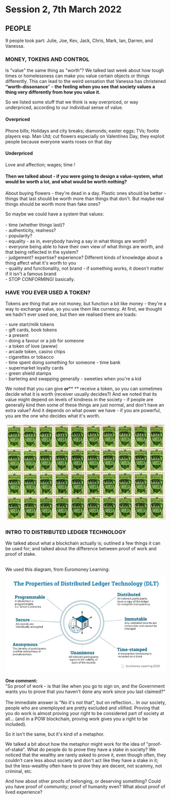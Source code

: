# Session 2, 7th March 2022

## **PEOPLE**

9 people took part: Julie, Joe, Kev, Jack, Chris, Mark, Ian, Darren, and Vanessa.

### MONEY, TOKENS AND CONTROL

Is "value" the same thing as "worth"? We talked last week about how tough times or homelessness can make you value certain objects or things differently. This can lead to the weird sensation that Vanessa has christened **“worth-dissonance**” – **the feeling when you see that society values a thing very differently from how you value it.**&#x20;

So we listed some stuff that we think is way overpriced, or way underpriced, according to our individual sense of value.&#x20;

#### Overpriced

Phone bills; Holidays and city breaks; diamonds; easter eggs; TVs; footie players esp. Man Utd; cut flowers especially on Valentines Day, they exploit people because everyone wants roses on that day

#### Underpriced

Love and affection; wages; time !

#### Then we talked about - if you were going to design a value-system, what would be worth a lot, and what would be worth nothing?

About buying flowers - they're dead in a day. Plastic ones should be better - things that last should be worth more than things that don't. But maybe real things should be worth more than fake ones?&#x20;

So maybe we could have a system that values:\
\
&#x20;\- time (whether things last)?\
&#x20;\- authenticity, realness?\
&#x20;\- popularity?\
&#x20;\- equality - as in, everybody having a say in what things are worth?\
&#x20;\- everyone being able to have their own view of what things are worth, and that being reflected in the system?\
&#x20;\- judgement? expertise? experience? Different kinds of knowledge about a thing affect what it's worth to you\
&#x20;\- quality and functionality, not brand - if something works, it doesn't matter if it isn't a famous brand\
&#x20;\- STOP CONFORMING! basically.

### HAVE YOU EVER USED A TOKEN?

Tokens are thing that are not money, but function a bit like money - they're a way to exchange value, so you use them like currency. At first, we thought we hadn't ever used one, but then we realised there are loads:

&#x20;\- sure start/milk tokens\
&#x20;\- gift cards, book tokens\
&#x20;\- a present\
&#x20;\- doing a favour or a job for someone\
&#x20;\- a token of love (awww)\
&#x20;\- arcade token, casino chips\
&#x20;\-  cigarettes or tobacco\
&#x20;\- time spent doing something for someone - time bank\
&#x20;\- supermarket loyalty cards\
&#x20;\- green shield stamps\
&#x20;\- bartering and swapping generally - sweeties when you're a kid

We noted that you can give _**or**_** ** receive a token, so you can sometimes decide what it is worth (receiver usually decides?) And we noted that its value might depend on levels of kindness in the society - if people are generally kind then some of these things are just normal, and don't have an extra value? And it depends on what power we have - if you are powerful, you are the one who decides what it's worth.\
&#x20;

![](../.gitbook/assets/greenshieldstamps.jpg)

### INTRO TO DISTRIBUTED LEDGER TECHNOLOGY

We talked about what a blockchain actually is; outlined a few things it can be used for; and talked about the difference between proof of work and proof of stake.

\
We used this diagram, from Euromoney Learning:

![](<../.gitbook/assets/DLT from Euromoney Learning 2020.JPG>)

**One comment:**\
"So proof of work - is that like when you go to sign on, and the Government wants you to prove that you haven't done any work since you last claimed?"\
\
The immediate answer is "No it's not that", but on reflection... In our society, people who are unemployed are pretty excluded and vilified. Proving that you do work is almost proving your right to be considered part of society at all... (and in a POW blockchain, proving work gives you a right to be included).&#x20;

So it isn't the same, but it's kind of a metaphor.

We talked a bit about how the metaphor might work for the idea of "proof-of-stake". What do people do to prove they have a stake in society? We noticed that the wealthy are rarely asked to prove it, even though often, they couldn't care less about society and don't act like they have a stake in it; but the less-wealthy often have to prove they are decent, not scammy, not criminal, etc.

And how about other proofs of belonging, or deserving something? Could you have proof of community; proof of humanity even? What about proof of lived experience?
